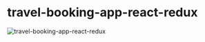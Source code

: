# travel-booking-app-react-redux
![travel-booking-app-react-redux](/src/assets/github-cover.png)



